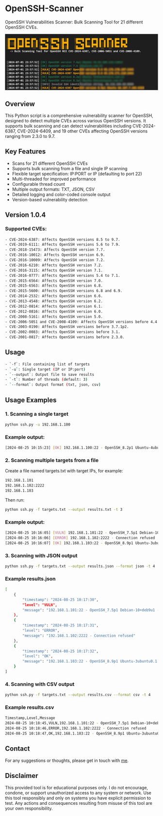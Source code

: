 # OpenSSH-Scanner
OpenSSH Vulnerabilities Scanner: Bulk Scanning Tool for 21 different OpenSSH CVEs.

![Banner](screens/screen1.jpg)

## Overview
This Python script is a comprehensive vulnerability scanner for OpenSSH, designed to detect multiple CVEs across various OpenSSH versions. It supports bulk scanning and can detect vulnerabilities including CVE-2024-6387, CVE-2024-6409, and 19 other CVEs affecting OpenSSH versions ranging from 2.3.0 to 9.7.

## Key Features

- Scans for 21 different OpenSSH CVEs
- Supports bulk scanning from a file and single IP scanning
- Flexible target specification: IP:PORT or IP (defaulting to port 22)
- Multi-threaded for improved performance
- Configurable thread count
- Multiple output formats: TXT, JSON, CSV
- Detailed logging and color-coded console output
- Version-based vulnerability detection

## Version 1.0.4

### Supported CVEs:
```sh
- CVE-2024-6387: Affects OpenSSH versions 8.5 to 9.7.
- CVE-2019-6111: Affects OpenSSH versions 5.6 to 7.9.
- CVE-2018-15473: Affects OpenSSH version 7.7.
- CVE-2016-10012: Affects OpenSSH version 6.9.
- CVE-2016-10009: Affects OpenSSH version 7.2.
- CVE-2016-6210: Affects OpenSSH version 7.2.
- CVE-2016-3115: Affects OpenSSH version 7.1.
- CVE-2016-0777: Affects OpenSSH versions 5.4 to 7.1.
- CVE-2015-6564: Affects OpenSSH version 7.0.
- CVE-2015-6563: Affects OpenSSH version 6.8.
- CVE-2015-5600: Affects OpenSSH versions 6.8 and 6.9.
- CVE-2014-2532: Affects OpenSSH version 6.6.
- CVE-2013-4548: Affects OpenSSH version 6.2.
- CVE-2012-0814: Affects OpenSSH version 6.1.
- CVE-2012-0816: Affects OpenSSH version 6.0.
- CVE-2008-5161: Affects OpenSSH version 5.0.
- CVE-2006-5051 and CVE-2008-4109: Affects OpenSSH versions before 4.4.
- CVE-2003-0190: Affects OpenSSH versions before 3.7.1p2.
- CVE-2002-0083: Affects OpenSSH versions before 3.1.
- CVE-2001-0817: Affects OpenSSH versions before 2.3.0.
```

## Usage
```sh
- `-f`: File containing list of targets
- `-u`: Single target (IP or IP:port)
- `--output`: Output file to save results
- `-t`: Number of threads (default: 3)
- `--format`: Output format (txt, json, csv)
```

## Usage Examples

### 1. Scanning a single target
```bash
python ssh.py -u 192.168.1.100
```
### Example output:
```bash
[2024-08-25 10:15:23] [OK] 192.168.1.100:22 - OpenSSH_8.2p1 Ubuntu-4ubuntu0.5 - Not Vulnerable
```

### 2. Scanning multiple targets from a file
Create a file named targets.txt with target IPs, for example:
```bash
192.168.1.101
192.168.1.102:2222
192.168.1.103
```
Then run:
```bash
python ssh.py -f targets.txt --output results.txt -t 3
```
### Example output:
```bash
[2024-08-25 10:16:05] [VULN] 192.168.1.101:22 - OpenSSH_7.5p1 Debian-10+deb9u1 - CVE-2018-15473
[2024-08-25 10:16:06] [ERROR] 192.168.1.102:2222 - Connection refused
[2024-08-25 10:16:07] [OK] 192.168.1.103:22 - OpenSSH_8.9p1 Ubuntu-3ubuntu0.1 - Not Vulnerable
```

### 3. Scanning with JSON output
```sh
python ssh.py -f targets.txt --output results.json --format json -t 4
```
### Example results.json
```sh
[
    {
        "timestamp": "2024-08-25 10:17:30",
        "level": "VULN",
        "message": "192.168.1.101:22 - OpenSSH_7.5p1 Debian-10+deb9u1 - CVE-2018-15473"
    },
    {
        "timestamp": "2024-08-25 10:17:31",
        "level": "ERROR",
        "message": "192.168.1.102:2222 - Connection refused"
    },
    {
        "timestamp": "2024-08-25 10:17:32",
        "level": "OK",
        "message": "192.168.1.103:22 - OpenSSH_8.9p1 Ubuntu-3ubuntu0.1 - Not Vulnerable"
    }
]
```

### 4. Scanning with CSV output
```sh
python ssh.py -f targets.txt --output results.csv --format csv -t 4
```
### Example results.csv
```sh
Timestamp,Level,Message
2024-08-25 10:18:45,VULN,192.168.1.101:22 - OpenSSH_7.5p1 Debian-10+deb9u1 - CVE-2018-15473
2024-08-25 10:18:46,ERROR,192.168.1.102:2222 - Connection refused
2024-08-25 10:18:47,OK,192.168.1.103:22 - OpenSSH_8.9p1 Ubuntu-3ubuntu0.1 - Not Vulnerable
```

## Contact

For any suggestions or thoughts, please get in touch with [me](https://x.com/MohamedNab1l).


## Disclaimer

This provided tool is for educational purposes only. I do not encourage, condone, or support unauthorized access to any system or network. Use this tool responsibly and only on systems you have explicit permission to test. Any actions and consequences resulting from misuse of this tool are your own responsibility.

